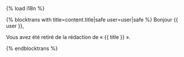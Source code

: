 {% load i18n %}

{% blocktrans with title=content.title|safe user=user|safe %}
Bonjour {{ user }},

Vous avez été retiré de la rédaction de « {{ title }} ».

{%  endblocktrans %}
